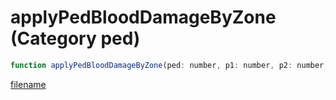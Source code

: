 # applyPedBloodDamageByZone (Category ped)

```js
function applyPedBloodDamageByZone(ped: number, p1: number, p2: number, p3: number, p4: number): void
```

[filename](applyPedBloodDamageByZone_m.md ':include')